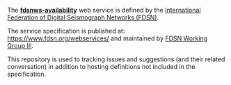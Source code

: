 The [**fdsnws-availability**](https://www.fdsn.org/webservices/)
web service is defined by the
[International Federation of Digital Seismograph Networks (FDSN)](https://www.fdsn.org/).

The service specification is published at:
https://www.fdsn.org/webservices/ and maintained by 
[FDSN Working Group III](https://www.fdsn.org/wg/wgIII/).

This repository is used to tracking issues and suggestions (and their
related conversation) in addition to hosting definitions not included
in the specification.
